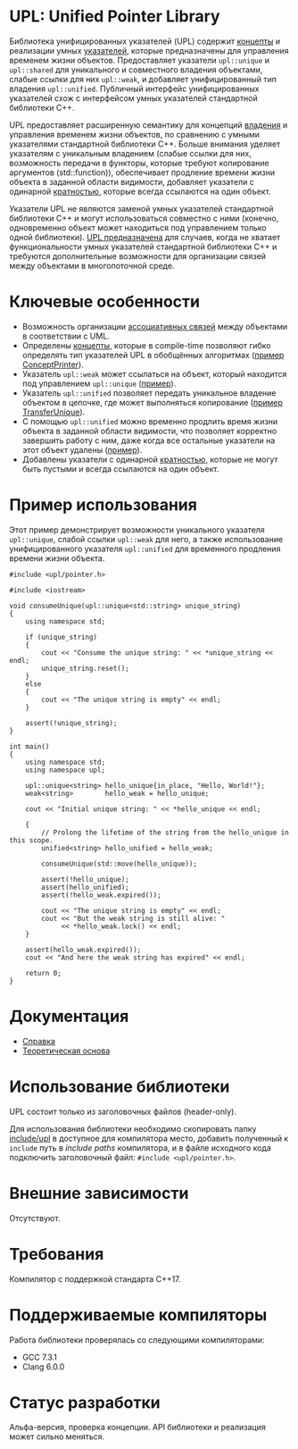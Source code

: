 ﻿# UPL: Unified Pointer Library

Библиотека унифицированных указателей (UPL) содержит [концепты](Reference.md#Концепты-указателей) и реализации умных [указателей](Reference.md#Указатели), которые предназначены для управления временем жизни объектов. Предоставляет указатели `upl::unique` и `upl::shared` для уникального и совместного владения объектами, слабые ссылки для них `upl::weak`, и добавляет унифицированный тип владения `upl::unified`. Публичный интерфейс унифицированных указателей схож с интерфейсом умных указателей стандартной библиотеки C++.

UPL предоставляет расширенную семантику для концепций [владения](TheoreticalBasis.md#Владение) и управления временем жизни объектов, по сравнению с умными указателями стандартной библиотеки C++. Больше внимания уделяет указателям с уникальным владением (слабые ссылки для них, возможность передачи в функторы, которые требуют копирование аргументов (std::function)), обеспечивает продление времени жизни объекта в заданной области видимости, добавляет указатели с одинарной [кратностью](TheoreticalBasis.md#Кратность), которые всегда ссылаются на один объект.

Указатели UPL не являются заменой умных указателей стандартной библиотеки C++ и могут использоваться совместно с ними (конечно, одновременно объект может находиться под управлением только одной библиотеки). [UPL предназначена](Reference.md#Область-применения) для случаев, когда не хватает функциональности умных указателей стандартной библиотеки C++ и требуются дополнительные возможности для организации связей между объектами в многопоточной среде.

# Ключевые особенности

* Возможность организации [ассоциативных связей](TheoreticalBasis.md#Ассоциативные-связи) между объектами в соответствии с UML.
* Определены [концепты](Reference.md#Концепты-указателей), которые в compile-time позволяют гибко определять тип указателей UPL в обобщённых алгоритмах ([пример ConceptPrinter](../../example/ConceptPrinter/src/main.cpp)).
* Указатель `upl::weak` может ссылаться на объект, который находится под управлением `upl::unique` ([пример](#Пример-использования)).
* Указатель `upl::unified` позволяет передать уникальное владение объектом в цепочке, где может выполняться копирование ([пример TransferUnique](../../example/TransferUnique/src/main.cpp)).
* С помощью `upl::unified` можно временно продлить время жизни объекта в заданной области видимости, что позволяет корректно завершить работу с ним, даже когда все остальные указатели на этот объект удалены ([пример](#Пример-использования)).
* Добавлены указатели с одинарной [кратностью](TheoreticalBasis.md#Кратность), которые не могут быть пустыми и всегда ссылаются на один объект.

# Пример использования

Этот пример демонстрирует возможности уникального указателя `upl::unique`, слабой ссылки `upl::weak` для него, а также использование унифицированного указателя `upl::unified` для временного продления времени жизни объекта.

```
#include <upl/pointer.h>

#include <iostream>

void consumeUnique(upl::unique<std::string> unique_string)
{
    using namespace std;

    if (unique_string)
    {
        cout << "Consume the unique string: " << *unique_string << endl;
        unique_string.reset();
    }
    else
    {
        cout << "The unique string is empty" << endl;
    }

    assert(!unique_string);
}

int main()
{
    using namespace std;
    using namespace upl;

    upl::unique<string> hello_unique{in_place, "Hello, World!"};
    weak<string>        hello_weak = hello_unique;

    cout << "Initial unique string: " << *hello_unique << endl;

    {
        // Prolong the lifetime of the string from the hello_unique in this scope.
        unified<string> hello_unified = hello_weak;

        consumeUnique(std::move(hello_unique));

        assert(!hello_unique);
        assert(hello_unified);
        assert(!hello_weak.expired());

        cout << "The unique string is empty" << endl;
        cout << "But the weak string is still alive: "
             << *hello_weak.lock() << endl;
    }

    assert(hello_weak.expired());
    cout << "And here the weak string has expired" << endl;

    return 0;
}
```

# Документация

* [Справка](Reference.md)
* [Теоретическая основа](TheoreticalBasis.md)

# Использование библиотеки

UPL состоит только из заголовочных файлов (header-only).

Для использования библиотеки необходимо скопировать папку [include/upl](include/upl) в доступное для компилятора место, добавить полученный к `include` путь в *include paths* компилятора, и в файле исходного кода подключить заголовочный файл: `#include <upl/pointer.h>`.

# Внешние зависимости

Отсутствуют.

# Требования

Компилятор с поддержкой стандарта C++17.

# Поддерживаемые компиляторы

Работа библиотеки проверялась со следующими компиляторами:
* GCC 7.3.1
* Clang 6.0.0

# Статус разработки

Альфа-версия, проверка концепции. API библиотеки и реализация может сильно меняться.
